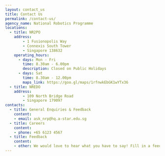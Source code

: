 ```yaml
---
layout: contact_us
title: Contact Us
permalink: /contact-us/
agency_name: National Robotics Programme
locations:
  - title: NR2PO
    address:
        - 1 Fusionopolis Way
        - Connexis South Tower
        - Singapore 138632
    operating_hours:
      - days: Mon - Fri
        time: 8.30am - 6.00pm
        description: Closed on Public Holidays
      - days: Sat
        time: 8.30am - 12.00pm
        maps_link: https://goo.gl/maps/1rfnwkEbGK1wYTx36
  - title: NREDO
    address:
        - 109 North Bridge Road
        - Singapore 179097
contacts:
  - title: General Enquiries & Feedback
    content:
    - email: ask_nrp@hq.a-star.edu.sg
  - title: Careers
    content:
    - phone: +65 6123 4567
  - title: Feedback
    content:
    - other: We would love to hear what you have to say! Fill in a feedback form [here] (https://form.gov.sg/#!/5fab84f4ec6c950011f3e8ba)!
---
```

  
